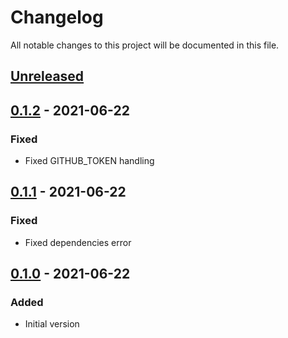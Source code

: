 # Changelog

All notable changes to this project will be documented in this file.

## [Unreleased]

## [0.1.2] - 2021-06-22

### Fixed

- Fixed GITHUB_TOKEN handling

## [0.1.1] - 2021-06-22

### Fixed

- Fixed dependencies error

## [0.1.0] - 2021-06-22

### Added

- Initial version

[unreleased]: https://github.com/ironsource-mobile/designate/compare/v0.1.2...HEAD
[0.1.2]: https://github.com/ironsource-mobile/designate/compare/v0.1.1...v0.1.2
[0.1.1]: https://github.com/ironsource-mobile/designate/compare/v0.1.0...v0.1.1
[0.1.0]: https://github.com/ironsource-mobile/designate/compare/f05bc64...v0.1.0
